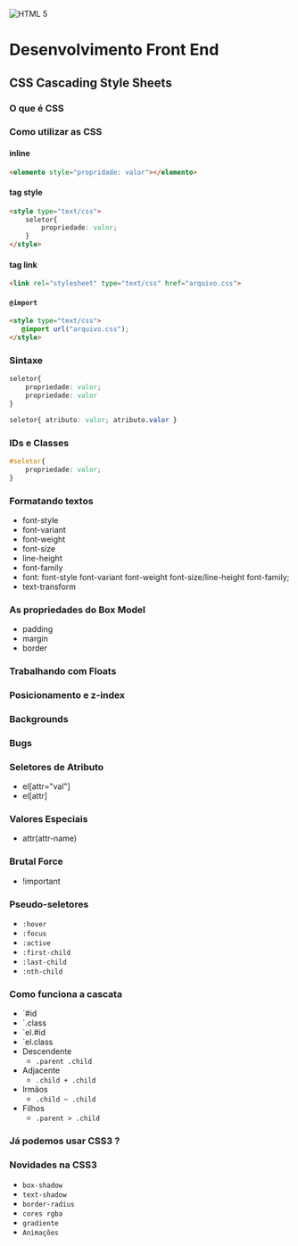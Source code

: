 ![HTML 5](https://dl.dropbox.com/u/1747775/aulas/frontend/csse3_logo.png)

# Desenvolvimento Front End
## CSS Cascading Style Sheets

### O que é CSS

### Como utilizar as CSS

#### inline
```html
<elemento style="propridade: valor"></elemento>
```
#### tag style
```html
<style type="text/css">
	seletor{
		propriedade: valor;
	}
</style>
```

#### tag link
```html
<link rel="stylesheet" type="text/css" href="arquivo.css">
```

#### `@import`
 ```html
<style type="text/css">
	@import url("arquivo.css");
</style>
```

### Sintaxe

```css
seletor{
	propriedade: valor;
	propriedade: valor
}
```

```css
seletor{ atributo: valor; atributo.valor }
```

### IDs e Classes

```css
#seletor{
	propriedade: valor;
}
```

### Formatando textos

* font-style
* font-variant
* font-weight
* font-size
* line-height
* font-family
* font: font-style font-variant font-weight font-size/line-height font-family;
* text-transform

### As propriedades do Box Model

* padding
* margin
* border
	
### Trabalhando com Floats
### Posicionamento e z-index
### Backgrounds
### Bugs

### Seletores de Atributo
* el[attr="val"]
* el[attr]

### Valores Especiais
* attr(attr-name)

### Brutal Force
* !important

### Pseudo-seletores
* `:hover`
* `:focus`
* `:active`
* `:first-child`
* `:last-child`
* `:nth-child`

### Como funciona a cascata
* `#id
* `.class
* `el.#id
* `el.class
* Descendente 
	* `.parent .child`
* Adjacente 
	* `.child + .child`
* Irmãos
	* `.child ~ .child`
* Filhos 
	* `.parent > .child`

### Já podemos usar CSS3 ?

### Novidades na CSS3

* `box-shadow`
* `text-shadow`
* `border-radius`
* `cores rgba`
* `gradiente`
* `Animações`